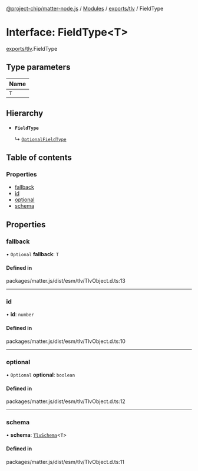 [@project-chip/matter-node.js](../README.md) / [Modules](../modules.md) / [exports/tlv](../modules/exports_tlv.md) / FieldType

# Interface: FieldType<T\>

[exports/tlv](../modules/exports_tlv.md).FieldType

## Type parameters

| Name |
| :------ |
| `T` |

## Hierarchy

- **`FieldType`**

  ↳ [`OptionalFieldType`](exports_tlv.OptionalFieldType.md)

## Table of contents

### Properties

- [fallback](exports_tlv.FieldType.md#fallback)
- [id](exports_tlv.FieldType.md#id)
- [optional](exports_tlv.FieldType.md#optional)
- [schema](exports_tlv.FieldType.md#schema)

## Properties

### fallback

• `Optional` **fallback**: `T`

#### Defined in

packages/matter.js/dist/esm/tlv/TlvObject.d.ts:13

___

### id

• **id**: `number`

#### Defined in

packages/matter.js/dist/esm/tlv/TlvObject.d.ts:10

___

### optional

• `Optional` **optional**: `boolean`

#### Defined in

packages/matter.js/dist/esm/tlv/TlvObject.d.ts:12

___

### schema

• **schema**: [`TlvSchema`](../classes/exports_tlv.TlvSchema.md)<`T`\>

#### Defined in

packages/matter.js/dist/esm/tlv/TlvObject.d.ts:11
